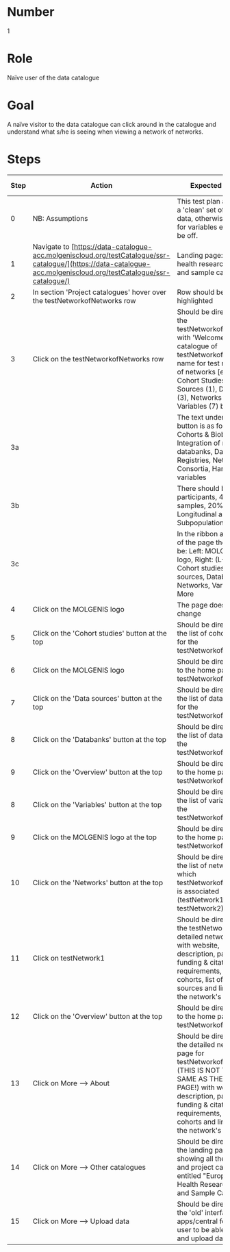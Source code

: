 # Number

1

# Role

Naïve user of the data catalogue 

# Goal

A naïve visitor to the data catalogue can click around in the catalogue and understand what s/he is seeing when viewing a network of networks.

# Steps

| Step | Action | Expected result | Github bug/issue | Playwright test |
| -----| -------| ----------------| -----------------| ----------------|
| 0 | NB: Assumptions | This test plan assumes a 'clean' set of test data, otherwise counts for variables etc. might be off. | | |
| 1 | Navigate to [https://data-catalogue-acc.molgeniscloud.org/testCatalogue/ssr-catalogue/](https://data-catalogue-acc.molgeniscloud.org/testCatalogue/ssr-catalogue/) | Landing page: European health research data and sample catalogue| | true |
| 2 | In section 'Project catalogues' hover over the testNetworkofNetworks row | Row should be highlighted | | true |
| 3 | Click on the testNetworkofNetworks row | Should be directed to the testNetworkofNetworks with 'Welcome to the catalogue of testNetworkofNetworks: name for test network of networks [etc]', and Cohort Studies (4), Data Sources (1), Databanks (3), Networks (2) and Variables (7) buttons | | true |
| 3a | | The text under each button is as follows: Cohorts & Biobanks, Integration of multiple databanks, Databanks & Registries, Networks & Consortia, Harmonised variables
| 3b | | There should be 3.700 participants, 498 samples, 20% Longitudinal and 3 Subpopulations given.| | true |
| 3c | | In the ribbon at the top of the page there should be: Left: MOLGENIS logo, Right: (L-R) Cohort studies, Data sources, Databanks, Networks, Variables, More  | [#3512](https://github.com/molgenis/molgenis-emx2/issues/3512) | true |
| 4 | Click on the MOLGENIS logo | The page doesn't change | | true |
| 5 | Click on the 'Cohort studies' button at the top | Should be directed to the list of cohort studies for the testNetworkofNetworks | | true |
| 6 | Click on the MOLGENIS logo | Should be directed back to the home page for testNetworkofNetworks | | true |
| 7 | Click on the 'Data sources' button at the top | Should be directed to the list of data sources for the testNetworkofNetworks | | true |
| 8 | Click on the 'Databanks' button at the top | Should be directed to the list of databanks for the testNetworkofNetworks | | true |
| 9 | Click on the 'Overview' button at the top |Should be directed back to the home page for testNetworkofNetworks | | true |
| 8 | Click on the 'Variables' button at the top |  Should be directed to the list of variables for the testNetworkofNetworks | | true |
| 9| Click on the MOLGENIS logo at the top |Should be directed back to the home page for testNetworkofNetworks | | true |
| 10 | Click on the 'Networks' button at the top | Should be directed to the list of networks with which testNetworkofNetworks is associated (testNetwork1, testNetwork2) | | true |
| 11 | Click on testNetwork1 | Should be directed to the testNetwork1 detailed network page with website, description, partners, funding & citation requirements, list of cohorts, list of data sources and link to view the network's variables | | true |
| 12 | Click on the 'Overview' button at the top | Should be directed back to the home page for testNetworkofNetworks | | true |
| 13 | Click on More --> About | Should be directed to the detailed network page for testNetworkofNetworks (THIS IS NOT THE SAME AS THE HOME PAGE!) with website, description, partners, funding & citation requirements, list of cohorts and link to view the network's variables | | true |
| 14 | Click on More --> Other catalogues | Should be directed to the landing page showing all thematic and project catalogues, entitled "European Health Research Data and Sample Catalogue" | | true |
| 15 | Click on More --> Upload data | Should be directed to the 'old' interface apps/central for the user to be able to sign in and upload data
